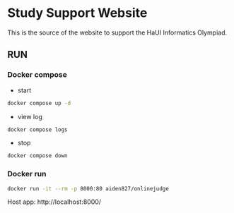 # Study Support Website
This is the source of the website to support the HaUI Informatics Olympiad.

## RUN
### Docker compose
- start
``` bash
docker compose up -d
```
- view log
``` bash
docker compose logs
```
- stop
``` bash
docker compose down
```
### Docker run
``` bash
docker run -it --rm -p 8000:80 aiden827/onlinejudge
```

Host app: http://localhost:8000/